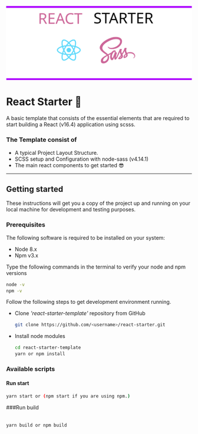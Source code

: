 <img src="/src/1.svg">

# React Starter :rocket:

A basic template that consists of the essential elements that are required to start building a React (v16.4) application using scsss.

### The Template consist of

- A typical Project Layout Structure.
- SCSS setup and Configuration with node-sass (v4.14.1)
- The main react components to get started :sunglasses:

---

## Getting started

These instructions will get you a copy of the project up and running on your local machine for development and testing purposes.

### Prerequisites

The following software is required to be installed on your system:

- Node 8.x
- Npm v3.x

Type the following commands in the terminal to verify your node and npm versions

```bash
node -v
npm -v
```

Follow the following steps to get development environment running.

- Clone _'react-starter-template'_ repository from GitHub

  ```bash
  git clone https://github.com/<username>/react-starter.git
  ```

- Install node modules

  ```bash
  cd react-starter-template
  yarn or npm install
  ```

### Available scripts

#### Run start

```bash
yarn start or (npm start if you are using npm.)

```

###Run build

```bash

yarn build or npm build

```
